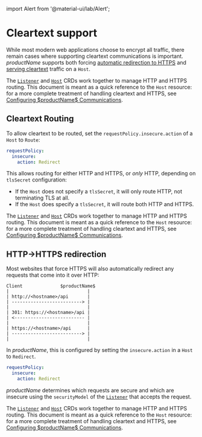 import Alert from '@material-ui/lab/Alert';

# Cleartext support

While most modern web applications choose to encrypt all traffic, there remain
cases where supporting cleartext communications is important. $productName$ supports
both forcing [automatic redirection to HTTPS](#http-https-redirection) and
[serving cleartext](#cleartext-routing) traffic on a `Host`.

<Alert severity="info">
  The <a href="../../listener"><code>Listener</code></a> and
  <a href="../../host-crd"><code>Host</code></a> CRDs work together to manage HTTP and HTTPS routing.
  This document is meant as a quick reference to the <code>Host</code> resource: for a more complete
  treatment of handling cleartext and HTTPS, see <a href="../../../../howtos/configure-communications">Configuring $productName$ Communications</a>.
</Alert>

## Cleartext Routing

To allow cleartext to be routed, set the `requestPolicy.insecure.action` of a `Host` to `Route`:

```yaml
requestPolicy:
  insecure:
    action: Redirect
```

This allows routing for either HTTP and HTTPS, or _only_ HTTP, depending on `tlsSecret` configuration:

- If the `Host` does not specify a `tlsSecret`, it will only route HTTP, not terminating TLS at all.
- If the `Host` does specify a `tlsSecret`, it will route both HTTP and HTTPS.

<Alert severity="info">
  The <a href="../../listener"><code>Listener</code></a> and
  <a href="../../host-crd"><code>Host</code></a> CRDs work together to manage HTTP and HTTPS routing.
  This document is meant as a quick reference to the <code>Host</code> resource: for a more complete
  treatment of handling cleartext and HTTPS, see <a href="../../../../howtos/configure-communications">Configuring $productName$ Communications</a>.
</Alert>

## HTTP->HTTPS redirection

Most websites that force HTTPS will also automatically redirect any
requests that come into it over HTTP:

```
Client              $productName$
|                             |
| http://<hostname>/api       |
| --------------------------> |
|                             |
| 301: https://<hostname>/api |
| <-------------------------- |
|                             |
| https://<hostname>/api      |
| --------------------------> |
|                             |
```

In $productName$, this is configured by setting the `insecure.action` in a `Host` to `Redirect`.

```yaml
requestPolicy:
  insecure:
    action: Redirect
```

$productName$ determines which requests are secure and which are insecure using the
`securityModel` of the [`Listener`] that accepts the request.

[`Listener`]: ../../listener

<Alert severity="info">
  The <a href="../../listener"><code>Listener</code></a> and
  <a href="../../host-crd"><code>Host</code></a> CRDs work together to manage HTTP and HTTPS routing.
  This document is meant as a quick reference to the <code>Host</code> resource: for a more complete
  treatment of handling cleartext and HTTPS, see <a href="../../../../howtos/configure-communications">Configuring $productName$ Communications</a>.
</Alert>
